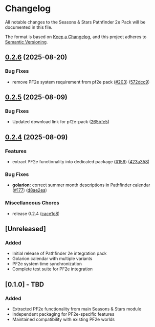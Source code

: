 # Changelog

All notable changes to the Seasons & Stars Pathfinder 2e Pack will be documented in this file.

The format is based on [Keep a Changelog](https://keepachangelog.com/en/1.0.0/),
and this project adheres to [Semantic Versioning](https://semver.org/spec/v2.0.0.html).

## [0.2.6](https://github.com/rayners/fvtt-seasons-and-stars/compare/seasons-and-stars-pf2e-v0.2.5...seasons-and-stars-pf2e-v0.2.6) (2025-08-20)


### Bug Fixes

* remove PF2e system requirement from pf2e pack ([#203](https://github.com/rayners/fvtt-seasons-and-stars/issues/203)) ([572dcc9](https://github.com/rayners/fvtt-seasons-and-stars/commit/572dcc98442247e72088817436189971f4b5afdb))

## [0.2.5](https://github.com/rayners/fvtt-seasons-and-stars/compare/seasons-and-stars-pf2e-v0.2.4...seasons-and-stars-pf2e-v0.2.5) (2025-08-09)


### Bug Fixes

* Updated download link for pf2e-pack ([265bfe5](https://github.com/rayners/fvtt-seasons-and-stars/commit/265bfe570ddb8408115d95a9b90879a49e4ac82c))

## [0.2.4](https://github.com/rayners/fvtt-seasons-and-stars/compare/seasons-and-stars-pf2e-v0.1.0...seasons-and-stars-pf2e-v0.2.4) (2025-08-09)


### Features

* extract PF2e functionality into dedicated package ([#156](https://github.com/rayners/fvtt-seasons-and-stars/issues/156)) ([423a358](https://github.com/rayners/fvtt-seasons-and-stars/commit/423a358e905c565a2f8b78922affe76534e5d9a6))


### Bug Fixes

* **golarion:** correct summer month descriptions in Pathfinder calendar ([#177](https://github.com/rayners/fvtt-seasons-and-stars/issues/177)) ([d8ae2ea](https://github.com/rayners/fvtt-seasons-and-stars/commit/d8ae2ea395e7959be73c6a1f03c871305d4787e8))


### Miscellaneous Chores

* release 0.2.4 ([cace1c8](https://github.com/rayners/fvtt-seasons-and-stars/commit/cace1c835a06a66ac75e7211005a0d02e1a32a32))

## [Unreleased]

### Added
- Initial release of Pathfinder 2e integration pack
- Golarion calendar with multiple variants
- PF2e system time synchronization
- Complete test suite for PF2e integration

## [0.1.0] - TBD

### Added
- Extracted PF2e functionality from main Seasons & Stars module
- Independent packaging for PF2e-specific features
- Maintained compatibility with existing PF2e worlds
